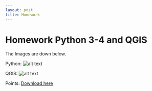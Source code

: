 ```yaml
---
layout: post
title: Homework
---
```


# Homework Python 3-4 and QGIS

The Images are down below.

Python: 
![alt text](/img/homeworkPython_Allacher_1002773.jpg)

QGIS:
![alt text](/img/CivilWarMap_Allacher_1002773.jpeg)


Points:
<a href="/_data/7726.jpg.points">Download here</a>

